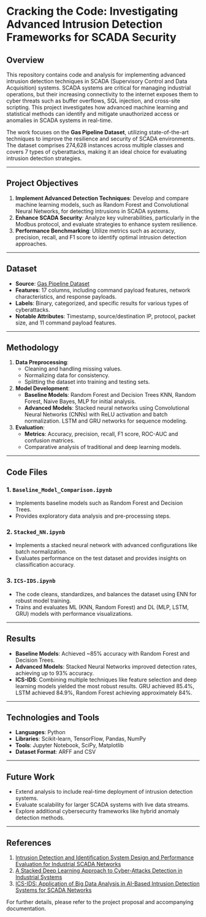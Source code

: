 # Cracking the Code: Investigating Advanced Intrusion Detection Frameworks for SCADA Security 

## Overview
This repository contains code and analysis for implementing advanced intrusion detection techniques in SCADA (Supervisory Control and Data Acquisition) systems. SCADA systems are critical for managing industrial operations, but their increasing connectivity to the internet exposes them to cyber threats such as buffer overflows, SQL injection, and cross-site scripting. This project investigates how advanced machine learning and statistical methods can identify and mitigate unauthorized access or anomalies in SCADA systems in real-time.

The work focuses on the **Gas Pipeline Dataset**, utilizing state-of-the-art techniques to improve the resilience and security of SCADA environments. The dataset comprises 274,628 instances across multiple classes and covers 7 types of cyberattacks, making it an ideal choice for evaluating intrusion detection strategies.

---

## Project Objectives
1. **Implement Advanced Detection Techniques**: Develop and compare machine learning models, such as Random Forest and Convolutional Neural Networks, for detecting intrusions in SCADA systems.
2. **Enhance SCADA Security**: Analyze key vulnerabilities, particularly in the Modbus protocol, and evaluate strategies to enhance system resilience.
3. **Performance Benchmarking**: Utilize metrics such as accuracy, precision, recall, and F1 score to identify optimal intrusion detection approaches.

---
## Dataset
- **Source**: [Gas Pipeline Dataset](http://www.ece.uah.edu/~thm0009/icsdatasets/IanArffDataset.arff)
- **Features**: 17 columns, including command payload features, network characteristics, and response payloads.
- **Labels**: Binary, categorized, and specific results for various types of cyberattacks.
- **Notable Attributes**: Timestamp, source/destination IP, protocol, packet size, and 11 command payload features.

---

## Methodology
1. **Data Preprocessing**:
   - Cleaning and handling missing values.
   - Normalizing data for consistency.
   - Splitting the dataset into training and testing sets.
2. **Model Development**:
   - **Baseline Models**: Random Forest and Decision Trees KNN, Random Forest, Naive Bayes, MLP for initial analysis. 
   - **Advanced Models**: Stacked neural networks using Convolutional Neural Networks (CNNs) with ReLU activation and batch normalization. LSTM and GRU networks for sequence modeling.
3. **Evaluation**:
   - **Metrics**: Accuracy, precision, recall, F1 score, ROC-AUC and confusion matrices.
   - Comparative analysis of traditional and deep learning models.

---

## Code Files
### 1. `Baseline_Model_Comparison.ipynb`
   - Implements baseline models such as Random Forest and Decision Trees.
   - Provides exploratory data analysis and pre-processing steps.

### 2. `Stacked_NN.ipynb`
   - Implements a stacked neural network with advanced configurations like batch normalization.
   - Evaluates performance on the test dataset and provides insights on classification accuracy.

### 3. `ICS-IDS.ipynb`
   - The code cleans, standardizes, and balances the dataset using ENN for robust model training.
   - Trains and evaluates ML (KNN, Random Forest) and DL (MLP, LSTM, GRU) models with performance visualizations.

---

## Results
- **Baseline Models**: Achieved ~85% accuracy with Random Forest and Decision Trees.
- **Advanced Models**: Stacked Neural Networks improved detection rates, achieving up to 93% accuracy.
- **ICS-IDS**: Combining multiple techniques like feature selection and deep learning models yielded the most robust results. GRU achieved 85.4%, LSTM achieved 84.9%, Random Forest achieving approximately 84%.

---

## Technologies and Tools
- **Languages**: Python
- **Libraries**: Scikit-learn, TensorFlow, Pandas, NumPy
- **Tools**: Jupyter Notebook, SciPy, Matplotlib
- **Dataset Format**: ARFF and CSV

---

## Future Work
- Extend analysis to include real-time deployment of intrusion detection systems.
- Evaluate scalability for larger SCADA systems with live data streams.
- Explore additional cybersecurity frameworks like hybrid anomaly detection methods.

---

## References
1. [Intrusion Detection and Identification System Design and Performance Evaluation for Industrial SCADA Networks]([https://example.com/paper1](https://arxiv.org/abs/2012.09707))  
2. [A Stacked Deep Learning Approach to Cyber-Attacks Detection in Industrial Systems]([https://example.com/paper2](https://link.springer.com/article/10.1007/s10586-021-03426-w))  
3. [ICS-IDS: Application of Big Data Analysis in AI-Based Intrusion Detection Systems for SCADA Networks]([https://example.com/paper3](https://link.springer.com/article/10.1007/s11227-023-05764-5#Sec7))  

For further details, please refer to the project proposal and accompanying documentation.
